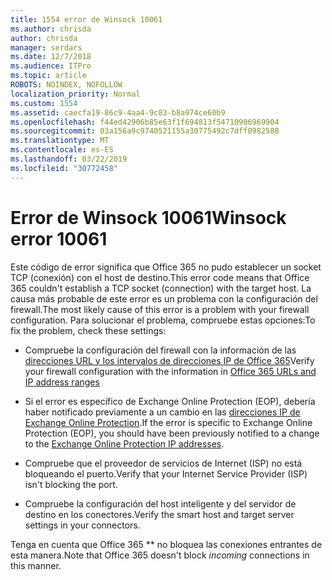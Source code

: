 ```yaml
---
title: 1554 error de Winsock 10061
ms.author: chrisda
author: chrisda
manager: serdars
ms.date: 12/7/2018
ms.audience: ITPro
ms.topic: article
ROBOTS: NOINDEX, NOFOLLOW
localization_priority: Normal
ms.custom: 1554
ms.assetid: caecfa19-86c9-4aa4-9c83-b8a974ce60b9
ms.openlocfilehash: f44ed42906b85e63f1f694813f54710906969904
ms.sourcegitcommit: 03a156a9c9740521155a30775492c7dff0982588
ms.translationtype: MT
ms.contentlocale: es-ES
ms.lasthandoff: 03/22/2019
ms.locfileid: "30772458"
---
```

# <a name="winsock-error-10061"></a><span data-ttu-id="11132-102">Error de Winsock 10061</span><span class="sxs-lookup"><span data-stu-id="11132-102">Winsock error 10061</span></span>

<span data-ttu-id="11132-103">Este código de error significa que Office 365 no pudo establecer un socket TCP (conexión) con el host de destino.</span><span class="sxs-lookup"><span data-stu-id="11132-103">This error code means that Office 365 couldn't establish a TCP socket (connection) with the target host.</span></span> <span data-ttu-id="11132-104">La causa más probable de este error es un problema con la configuración del firewall.</span><span class="sxs-lookup"><span data-stu-id="11132-104">The most likely cause of this error is a problem with your firewall configuration.</span></span> <span data-ttu-id="11132-105">Para solucionar el problema, compruebe estas opciones:</span><span class="sxs-lookup"><span data-stu-id="11132-105">To fix the problem, check these settings:</span></span>
  
- <span data-ttu-id="11132-106">Compruebe la configuración del firewall con la información de las [direcciones URL y los intervalos de direcciones IP de Office 365](https://docs.microsoft.com/office365/enterprise/urls-and-ip-address-ranges)</span><span class="sxs-lookup"><span data-stu-id="11132-106">Verify your firewall configuration with the information in [Office 365 URLs and IP address ranges](https://docs.microsoft.com/office365/enterprise/urls-and-ip-address-ranges)</span></span>
    
- <span data-ttu-id="11132-107">Si el error es específico de Exchange Online Protection (EOP), debería haber notificado previamente a un cambio en las [direcciones IP de Exchange Online Protection](https://docs.microsoft.com/office365/SecurityCompliance/eop/exchange-online-protection-ip-addresses).</span><span class="sxs-lookup"><span data-stu-id="11132-107">If the error is specific to Exchange Online Protection (EOP), you should have been previously notified to a change to the [Exchange Online Protection IP addresses](https://docs.microsoft.com/office365/SecurityCompliance/eop/exchange-online-protection-ip-addresses).</span></span>
    
- <span data-ttu-id="11132-108">Compruebe que el proveedor de servicios de Internet (ISP) no está bloqueando el puerto.</span><span class="sxs-lookup"><span data-stu-id="11132-108">Verify that your Internet Service Provider (ISP) isn't blocking the port.</span></span>
    
- <span data-ttu-id="11132-109">Compruebe la configuración del host inteligente y del servidor de destino en los conectores.</span><span class="sxs-lookup"><span data-stu-id="11132-109">Verify the smart host and target server settings in your connectors.</span></span>
    
<span data-ttu-id="11132-110">Tenga en cuenta que Office 365 \*\* no bloquea las conexiones entrantes de esta manera.</span><span class="sxs-lookup"><span data-stu-id="11132-110">Note that Office 365 doesn't block  *incoming*  connections in this manner.</span></span> 
  

